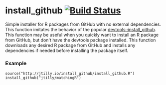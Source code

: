 # install_github [![Build Status](https://travis-ci.org/jtilly/install_github.svg?branch=gh-pages)](https://travis-ci.org/jtilly/install_github)

Simple installer for R packages from GitHub with no external dependencies. This function imitates the behavior of the popular [devtools::install_github](https://github.com/hadley/devtools). 
This function may be useful when you quickly want to install an R package from GitHub, but don't have the devtools package installed. This function downloads any desired R package from GitHub and installs any dependencies if needed before installing the package itself.

### Example

```{r}
source("http://jtilly.io/install_github/install_github.R")
install_github("jtilly/matchingR")
```
